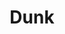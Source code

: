 ---
ee_id: '4381'
site: '1'
type: '2'
long_id: 2017-005 Dunk
url: 2017-005-dunk
title: Dunk
year: '2017'
medium: Mac mini running ray composer, kvant clubmax 800 laser projector
commission:
add_credit:
dims:
pitch:
ps:
live_url:
related:
youtube:
imgs: dunk-2017-005-detail-database-ER-1179.jpg
subheading:
year2: '2017'
download:
add_credits:
related_code:
layout: things-i-made
---